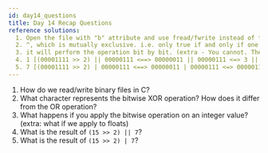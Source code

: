 ```yaml
---
id: day14_questions
title: Day 14 Recap Questions
reference solutions:
  1. Open the file with "b" attribute and use fread/fwrite instead of fscanf/fprintf.
  2. ^, which is mutually exclusive. i.e. only true if and only if one of the two is true, but not both.
  3. it will perform the operation bit by bit. (extra - You cannot. They are not defined for floats. A compilation error will occur.)
  4. 1 [(00001111 >> 2) || 00000111 <==> 00000011 || 00000111 <=> 3 || 7 <==> 1]
  5. 7 [(00001111 >> 2) | 00000111 <==> 00000011 | 00000111 <=> 00000111 <==> 7]
---
```


1.	How do we read/write binary files in C?
2.	What character represents the bitwise XOR operation? How does it differ from the OR operation?
3.	What happens if you apply the bitwise operation on an integer value? (extra: what if we apply to floats)
4.	What is the result of `(15 >> 2) || 7`?
5.	What is the result of `(15 >> 2) | 7`?